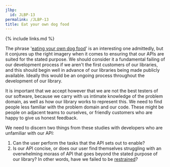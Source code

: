 ```yaml
---
jlbp:
  id: JLBP-13
permalink: /JLBP-13
title: Eat your own dog food
---
```


{% include links.md %}

The phrase '[eating your own dog food](https://en.wikipedia.org/wiki/Eating_your_own_dog_food)' is an interesting one admittedly, but it conjures up the right imagery when it comes to ensuring that our APIs are suited for the stated purpose. We should consider it a fundamental failing of our development process if we aren't the first customers of our libraries, and this should begin well in advance of our libraries being made publicly available. Ideally this would be an ongoing process throughout the development of our library.

It is important that we accept however that we are not the best testers of our software, because we carry with us intimate knowledge of the problem domain, as well as how our library works to represent this. We need to find people less familiar with the problem domain and our code. These might be people on adjacent teams to ourselves, or friendly customers who are happy to give us honest feedback. 

We need to discern two things from these studies with developers who are unfamiliar with our API:

1. Can the user perform the tasks that the API sets out to enable?
2. Is our API concise, or does our user find themselves struggling with an overwhelming morass of API that goes beyond the stated purpose of our library? In other words, have we failed to be [restrained](/JLBP-1)?